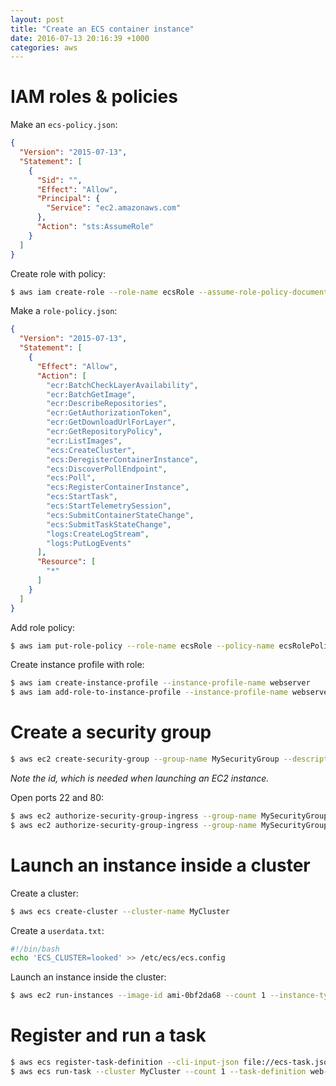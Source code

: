 ```yaml
---
layout: post
title: "Create an ECS container instance"
date: 2016-07-13 20:16:39 +1000
categories: aws
---
```


# IAM roles & policies

Make an `ecs-policy.json`:

```json
{
  "Version": "2015-07-13",
  "Statement": [
    {
      "Sid": "",
      "Effect": "Allow",
      "Principal": {
        "Service": "ec2.amazonaws.com"
      },
      "Action": "sts:AssumeRole"
    }
  ]
}
```

Create role with policy:

```bash
$ aws iam create-role --role-name ecsRole --assume-role-policy-document file://ecs-policy.json
```

Make a `role-policy.json`:

```json
{
  "Version": "2015-07-13",
  "Statement": [
    {
      "Effect": "Allow",
      "Action": [
        "ecr:BatchCheckLayerAvailability",
        "ecr:BatchGetImage",
        "ecr:DescribeRepositories",
        "ecr:GetAuthorizationToken",
        "ecr:GetDownloadUrlForLayer",
        "ecr:GetRepositoryPolicy",
        "ecr:ListImages",
        "ecs:CreateCluster",
        "ecs:DeregisterContainerInstance",
        "ecs:DiscoverPollEndpoint",
        "ecs:Poll",
        "ecs:RegisterContainerInstance",
        "ecs:StartTask",
        "ecs:StartTelemetrySession",
        "ecs:SubmitContainerStateChange",
        "ecs:SubmitTaskStateChange",
        "logs:CreateLogStream",
        "logs:PutLogEvents"
      ],
      "Resource": [
        "*"
      ]
    }
  ]
}
```

Add role policy:

```bash
$ aws iam put-role-policy --role-name ecsRole --policy-name ecsRolePolicy --policy-document file://role-policy.json
```

Create instance profile with role:

```bash
$ aws iam create-instance-profile --instance-profile-name webserver
$ aws iam add-role-to-instance-profile --instance-profile-name webserver --role-name ecsRole
```

# Create a security group

```bash
$ aws ec2 create-security-group --group-name MySecurityGroup --description "My security group"
```

*Note the id, which is needed when launching an EC2 instance.*

Open ports 22 and 80:

```bash
$ aws ec2 authorize-security-group-ingress --group-name MySecurityGroup --protocol tcp --port 22 --cidr 0.0.0.0/0
$ aws ec2 authorize-security-group-ingress --group-name MySecurityGroup --protocol tcp --port 80 --cidr 0.0.0.0/0
```

# Launch an instance inside a cluster

Create a cluster:

```bash
$ aws ecs create-cluster --cluster-name MyCluster
```

Create a `userdata.txt`:

```bash
#!/bin/bash
echo 'ECS_CLUSTER=looked' >> /etc/ecs/ecs.config
```

Launch an instance inside the cluster:

```bash
$ aws ec2 run-instances --image-id ami-0bf2da68 --count 1 --instance-type t2.micro --key-name aws-beau-sydney --iam-instance-profile Name= webserver --security-group-id sg-xxxxxx --associate-public-ip-address --user-data file://userdata.txt
```

# Register and run a task

```bash
$ aws ecs register-task-definition --cli-input-json file://ecs-task.json
$ aws ecs run-task --cluster MyCluster --count 1 --task-definition web-app:1
```
